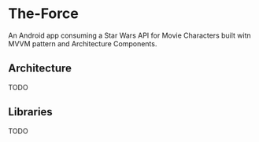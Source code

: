 # The-Force

An Android app consuming a Star Wars API for Movie Characters built witn MVVM pattern and  Architecture Components.

## Architecture

TODO

## Libraries

TODO



